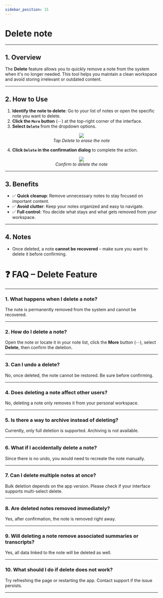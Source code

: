 ```yaml
---
sidebar_position: 15
---
```


# Delete note

---

## 1. Overview

The **Delete** feature allows you to quickly remove a note from the system when it's no longer needed. This tool helps you maintain a clean workspace and avoid storing irrelevant or outdated content.

---

## 2. How to Use

1. **Identify the note to delete**: Go to your list of notes or open the specific note you want to delete.
2. **Click the `More` button** (⋯) at the top-right corner of the interface.
3. **Select `Delete`** from the dropdown options.
<p align="center">
  <img src="https://pub-661d733d32f14d8684c7617d2f2e3372.r2.dev/docs/more_delete_button.png"  />
  <br/>
  <em>Tap Delete to erase the note</em>
</p>

4. **Click `Delete` in the confirmation dialog** to complete the action.
<p align="center">
  <img src="https://pub-661d733d32f14d8684c7617d2f2e3372.r2.dev/docs/delete_dialog.png" />
  <br/>
  <em>Confirm to delete the note</em>
</p>

---

## 3. Benefits

- ✅ **Quick cleanup**: Remove unnecessary notes to stay focused on important content.
- ✅ **Avoid clutter**: Keep your notes organized and easy to navigate.
- ✅ **Full control**: You decide what stays and what gets removed from your workspace.

---

## 4. Notes

- Once deleted, a note **cannot be recovered** – make sure you want to delete it before confirming.

# ❓ FAQ – Delete Feature

---

### 1. What happens when I delete a note?

The note is permanently removed from the system and cannot be recovered.

---

### 2. How do I delete a note?

Open the note or locate it in your note list, click the **More** button (⋯), select **Delete**, then confirm the deletion.

---

### 3. Can I undo a delete?

No, once deleted, the note cannot be restored. Be sure before confirming.

---

### 4. Does deleting a note affect other users?

No, deleting a note only removes it from your personal workspace.

---

### 5. Is there a way to archive instead of deleting?

Currently, only full deletion is supported. Archiving is not available.

---

### 6. What if I accidentally delete a note?

Since there is no undo, you would need to recreate the note manually.

---

### 7. Can I delete multiple notes at once?

Bulk deletion depends on the app version. Please check if your interface supports multi-select delete.

---

### 8. Are deleted notes removed immediately?

Yes, after confirmation, the note is removed right away.

---

### 9. Will deleting a note remove associated summaries or transcripts?

Yes, all data linked to the note will be deleted as well.

---

### 10. What should I do if delete does not work?

Try refreshing the page or restarting the app. Contact support if the issue persists.

---

